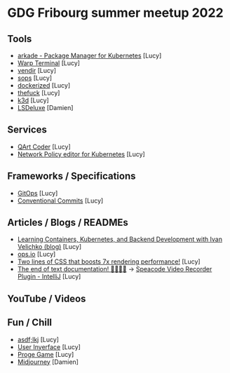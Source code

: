 # GDG Fribourg summer meetup 2022

## Tools

* [arkade - Package Manager for Kubernetes](https://github.com/alexellis/arkade) [Lucy]
* [Warp Terminal](https://warp.dev/) [Lucy]
* [vendir](https://carvel.dev/vendir/docs/v0.25.0/vendir-spec/) [Lucy]
* [sops](https://github.com/mozilla/sops) [Lucy]
* [dockerized](https://github.com/datastack-net/dockerized) [Lucy]
* [thefuck](https://github.com/nvbn/thefuck) [Lucy]
* [k3d](https://k3d.io/) [Lucy]
* [LSDeluxe](https://github.com/Peltoche/lsd) [Damien]

## Services

* [QArt Coder](https://www.qartcoder.com/qr/draw) [Lucy]
* [Network Policy editor for Kubernetes](https://editor.cilium.io/) [Lucy]

## Frameworks / Specifications

* [GitOps](https://www.gitops.tech/) [Lucy]
* [Conventional Commits](https://www.conventionalcommits.org/en/v1.0.0/) [Lucy]

## Articles / Blogs / READMEs

* [Learning Containers, Kubernetes, and Backend Development with Ivan Velichko (blog)](https://iximiuz.com/en/) [Lucy]
* [ops.io](https://community.ops.io/) [Lucy]
* [Two lines of CSS that boosts 7x rendering performance!](https://dev.to/mnathani/two-lines-of-css-that-boosts-7x-rendering-performance-4mjd) [Lucy]
* [The end of text documentation! 👨‍💻👩‍💻](https://dev.to/magensmith/the-end-of-text-documentation-3e1o) -> [Speacode Video Recorder Plugin - IntelliJ](https://plugins.jetbrains.com/plugin/15672-speacode-video-screen-recorder-for-code--python-java-js-php-etc/) [Lucy]

## YouTube / Videos


## Fun / Chill

* [asdf;lkj](https://asdfsemicolonlkj.com/) [Lucy]
* [User Inyerface](https://userinyerface.com/) [Lucy]
* [Proge Game](https://progegame.com/) [Lucy]
* [Midjourney](https://www.midjourney.com/app/) [Damien]

